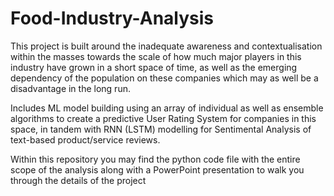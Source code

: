 # Food-Industry-Analysis
This project is built around the inadequate awareness and contextualisation within the masses towards the scale of how much major players in this industry have grown in a short space of time, as well as the emerging dependency of the population on these companies which may as well be a disadvantage in the long run.

Includes ML model building using an array of individual as well as ensemble algorithms to create a predictive User Rating System for companies in this space, in tandem with RNN 
(LSTM) modelling for Sentimental Analysis of text-based product/service reviews.

Within this repository you may find the python code file with the entire scope of the analysis along with a PowerPoint presentation to walk you through the details of the project
